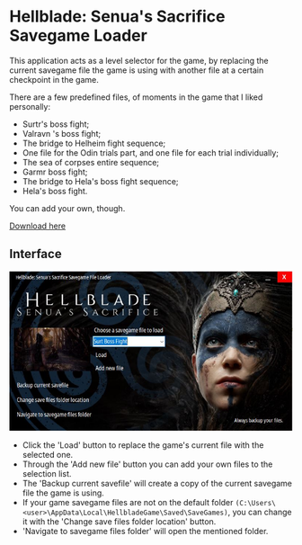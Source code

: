 # Hellblade: Senua's Sacrifice Savegame Loader

This application acts as a level selector for the game, by replacing the current savegame file the game is using with another file at a certain checkpoint in the game.

There are a few predefined files, of moments in the game that I liked personally:
- Surtr's boss fight;
- Valravn 's boss fight;
- The bridge to Helheim fight sequence;
- One file for the Odin trials part, and one file for each trial individually;
- The sea of corpses entire sequence;
- Garmr boss fight;
- The bridge to Hela's boss fight sequence;
- Hela's boss fight.

You can add your own, though.

[Download here](https://github.com/FusRoDah061/Hellblade-Senuas-Sacrifice-Savegame-Loader/releases/tag/v1.0)

## Interface
![Program interface](/ui.jpg)

- Click the 'Load' button to replace the game's current file with the selected one.
- Through the 'Add new file' button you can add your own files to the selection list.
- The 'Backup current savefile' will create a copy of the current savegame file the game is using.
- If your game savegame files are not on the default folder ```(C:\Users\<user>\AppData\Local\HellbladeGame\Saved\SaveGames)```, you can change it with the 'Change save files folder location' button.
- 'Navigate to savegame files folder' will open the mentioned folder.

